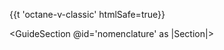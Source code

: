 <p>{{t 'octane-v-classic' htmlSafe=true}}</p>


<GuideSection @id='nomenclature' as |Section|>
  <Section @id='angle-brackets'>
  </Section>

  <Section @id='nested-components'>
  </Section>

  <Section @id='namespaced-components'>
  </Section>

  <Section @id='arguments'>
  </Section>

  <Section @id='attributes'>
  </Section>

  <Section @id='this'>
  </Section>

  <Section @id='block'>
  </Section>

  <Section @id='named-block'>
  </Section>

  <Section @id='yield'>
  </Section>

</GuideSection>

